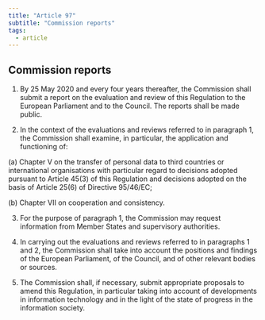 ```yaml
---
title: "Article 97"
subtitle: "Commission reports"
tags:
  - article
---
```

## Commission reports

1. By 25 May 2020 and every four years thereafter, the Commission shall submit a report on the evaluation and review of this Regulation to the European Parliament and to the Council. The reports shall be made public.

2. In the context of the evaluations and reviews referred to in paragraph 1, the Commission shall examine, in particular, the application and functioning of:

(a) Chapter V on the transfer of personal data to third countries or international organisations with particular regard to decisions adopted pursuant to Article 45(3) of this Regulation and decisions adopted on the basis of Article 25(6) of Directive 95/46/EC;

(b) Chapter VII on cooperation and consistency.

3. For the purpose of paragraph 1, the Commission may request information from Member States and supervisory authorities.

4. In carrying out the evaluations and reviews referred to in paragraphs 1 and 2, the Commission shall take into account the positions and findings of the European Parliament, of the Council, and of other relevant bodies or sources.

5. The Commission shall, if necessary, submit appropriate proposals to amend this Regulation, in particular taking into account of developments in information technology and in the light of the state of progress in the information society.

